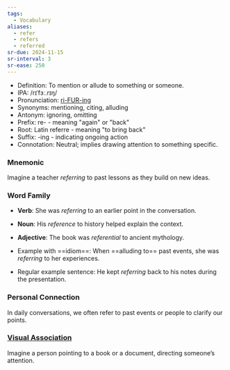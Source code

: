 ```yaml
---
tags:
  - Vocabulary
aliases:
  - refer
  - refers
  - referred
sr-due: 2024-11-15
sr-interval: 3
sr-ease: 250
---
```


- Definition: To mention or allude to something or someone.
- IPA: /rɪˈfɜː.rɪŋ/
- Pronunciation: [ri-FUR-ing](https://www.google.com/search?q=how+to+pronounce+referring)
- Synonyms: mentioning, citing, alluding
- Antonym: ignoring, omitting
- Prefix: re- - meaning "again" or "back"
- Root: Latin referre - meaning "to bring back"
- Suffix: -ing - indicating ongoing action
- Connotation: Neutral; implies drawing attention to something specific.

### Mnemonic

Imagine a teacher *referring* to past lessons as they build on new ideas.

### Word Family

- **Verb**: She was *referring* to an earlier point in the conversation.
- **Noun**: His *reference* to history helped explain the context.
- **Adjective**: The book was *referential* to ancient mythology.

- Example with ==idiom==: When ==alluding to== past events, she was *referring* to her experiences.
- Regular example sentence: He kept *referring* back to his notes during the presentation.

### Personal Connection

In daily conversations, we often refer to past events or people to clarify our points.

### [Visual Association](https://www.google.com/search?tbm=isch&q=referring)

Imagine a person pointing to a book or a document, directing someone’s attention.
